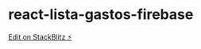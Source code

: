 # react-lista-gastos-firebase

[Edit on StackBlitz ⚡️](https://stackblitz.com/edit/react-lista-gastos-firebase)